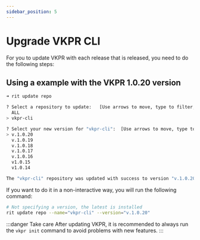 ```yaml
---
sidebar_position: 5
---
```


# Upgrade VKPR CLI


For you to update VKPR with each release that is released, you need to do the following steps:

## Using a example with the VKPR 1.0.20 version

```bash
➜ rit update repo

? Select a repository to update:   [Use arrows to move, type to filter, ? for more help]
  ALL
> vkpr-cli

? Select your new version for "vkpr-cli":  [Use arrows to move, type to filter]
> v.1.0.20
  v.1.0.19
  v.1.0.18
  v.1.0.17
  v.1.0.16
  v1.0.15
  v1.0.14

The "vkpr-cli" repository was updated with success to version "v.1.0.20"
```

If you want to do it in a non-interactive way, you will run the following command:

```bash
# Not specifying a version, the latest is installed
rit update repo --name="vkpr-cli" --version="v.1.0.20"
```

:::danger Take care
  After updating VKPR, it is recommended to always run the `vkpr init` command to avoid problems with new features.
:::